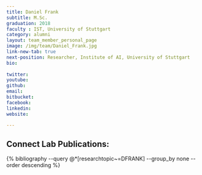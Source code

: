 ```yaml
---
title: Daniel Frank
subtitle: M.Sc.
graduation: 2018
faculty : IST, University of Stuttgart
category: alumni
layout: team_member_personal_page
image: /img/team/Daniel_Frank.jpg
link-new-tab: true
next-position: Researcher, Institute of AI, University of Stuttgart
bio:
    
twitter: 
youtube: 
github: 
email: 
bitbucket: 
facebook: 
linkedin: 
website: 

---
```


## Connect Lab Publications:

{% bibliography --query @*[researchtopic~=DFRANK] --group_by none --order descending %}

